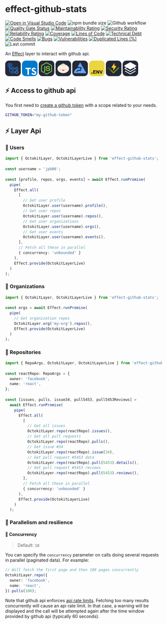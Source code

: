 # effect-github-stats

[![Open in Visual Studio Code](https://img.shields.io/static/v1?logo=visualstudiocode&label=&message=Open%20in%20Visual%20Studio%20Code&labelColor=2c2c32&color=007acc&logoColor=007acc)](https://github.dev/jpb06/effect-github-stats)
![npm bundle size](https://img.shields.io/bundlephobia/min/effect-github-stats)
![Github workflow](https://img.shields.io/github/actions/workflow/status/jpb06/effect-github-stats/ci.yml?branch=main&logo=github-actions&label=last%20workflow)
[![Quality Gate Status](https://sonarcloud.io/api/project_badges/measure?project=jpb06_github-stats&metric=alert_status)](https://sonarcloud.io/summary/new_code?id=jpb06_github-stats)
[![Maintainability Rating](https://sonarcloud.io/api/project_badges/measure?project=jpb06_github-stats&metric=sqale_rating)](https://sonarcloud.io/dashboard?id=jpb06_github-stats)
[![Security Rating](https://sonarcloud.io/api/project_badges/measure?project=jpb06_github-stats&metric=security_rating)](https://sonarcloud.io/dashboard?id=jpb06_github-stats)
[![Reliability Rating](https://sonarcloud.io/api/project_badges/measure?project=jpb06_github-stats&metric=reliability_rating)](https://sonarcloud.io/dashboard?id=jpb06_github-stats)
[![Coverage](https://sonarcloud.io/api/project_badges/measure?project=jpb06_github-stats&metric=coverage)](https://sonarcloud.io/dashboard?id=jpb06_github-stats)
[![Lines of Code](https://sonarcloud.io/api/project_badges/measure?project=jpb06_github-stats&metric=ncloc)](https://sonarcloud.io/summary/new_code?id=jpb06_github-stats)
[![Technical Debt](https://sonarcloud.io/api/project_badges/measure?project=jpb06_github-stats&metric=sqale_index)](https://sonarcloud.io/summary/new_code?id=jpb06_github-stats)
[![Code Smells](https://sonarcloud.io/api/project_badges/measure?project=jpb06_github-stats&metric=code_smells)](https://sonarcloud.io/dashboard?id=jpb06_github-stats)
[![Bugs](https://sonarcloud.io/api/project_badges/measure?project=jpb06_github-stats&metric=bugs)](https://sonarcloud.io/summary/new_code?id=jpb06_github-stats)
[![Vulnerabilities](https://sonarcloud.io/api/project_badges/measure?project=jpb06_github-stats&metric=vulnerabilities)](https://sonarcloud.io/summary/new_code?id=jpb06_github-stats)
[![Duplicated Lines (%)](https://sonarcloud.io/api/project_badges/measure?project=jpb06_github-stats&metric=duplicated_lines_density)](https://sonarcloud.io/dashboard?id=jpb06_github-stats)
![Last commit](https://img.shields.io/github/last-commit/jpb06/effect-github-stats?logo=git)

An [Effect](https://effect.website/) layer to interact with github api.

<!-- readme-package-icons start -->

<p align="left"><a href="https://docs.github.com/en/actions" target="_blank"><img height="50" src="https://raw.githubusercontent.com/jpb06/jpb06/master/icons/GithubActions-Dark.svg" /></a>&nbsp;<a href="https://www.typescriptlang.org/docs/" target="_blank"><img height="50" src="https://raw.githubusercontent.com/jpb06/jpb06/master/icons/TypeScript.svg" /></a>&nbsp;<a href="https://nodejs.org/en/docs/" target="_blank"><img height="50" src="https://raw.githubusercontent.com/jpb06/jpb06/master/icons/NodeJS-Dark.svg" /></a>&nbsp;<a href="https://bun.sh/docs" target="_blank"><img height="50" src="https://raw.githubusercontent.com/jpb06/jpb06/master/icons/Bun-Dark.svg" /></a>&nbsp;<a href="https://biomejs.dev/guides/getting-started/" target="_blank"><img height="50" src="https://raw.githubusercontent.com/jpb06/jpb06/master/icons/Biome-Dark.svg" /></a>&nbsp;<a href="https://github.com/motdotla/dotenv#readme" target="_blank"><img height="50" src="https://raw.githubusercontent.com/jpb06/jpb06/master/icons/Dotenv-Dark.svg" /></a>&nbsp;<a href="https://vitest.dev/guide/" target="_blank"><img height="50" src="https://raw.githubusercontent.com/jpb06/jpb06/master/icons/Vitest-Dark.svg" /></a>&nbsp;<a href="https://www.effect.website/docs/quickstart" target="_blank"><img height="50" src="https://raw.githubusercontent.com/jpb06/jpb06/master/icons/Effect-Dark.svg" /></a></p>

<!-- readme-package-icons end -->

## ⚡ Access to github api

You first need to [create a github token](https://github.com/settings/tokens) with a scope related to your needs.

```bash
GITHUB_TOKEN="my-github-token"
```

## ⚡ Layer Api

### 🔶 Users

```typescript
import { OctokitLayer, OctokitLayerLive } from 'effect-github-stats';

const username = 'jpb06';

const [profile, repos, orgs, events] = await Effect.runPromise(
  pipe(
    Effect.all(
      [
        // Get user profile
        OctokitLayer.user(username).profile(),
        // Get user repos
        OctokitLayer.user(username).repos(),
        // Get user organizations
        OctokitLayer.user(username).orgs(),
        // Get user events
        OctokitLayer.user(username).events(),
      ],
      // Fetch all these in parallel
      { concurrency: 'unbounded' }
    ),
    Effect.provide(OctokitLayerLive)
  )
);
```

### 🔶 Organizations

```typescript
import { OctokitLayer, OctokitLayerLive } from 'effect-github-stats';

const orgs = await Effect.runPromise(
  pipe(
    // Get organization repos
    OctokitLayer.org('my-org').repos(),
    Effect.provide(OctokitLayerLive)
  )
);
```

### 🔶 Repositories

```typescript
import { RepoArgs, OctokitLayer, OctokitLayerLive } from 'effect-github-stats';

const reactRepo: RepoArgs = {
  owner: 'facebook',
  name: 'react',
};

const [issues, pulls, issue34, pull5453, pull5453Reviews] =
  await Effect.runPromise(
    pipe(
      Effect.all(
        [
          // Get all issues
          OctokitLayer.repo(reactRepo).issues(),
          // Get all pull requests
          OctokitLayer.repo(reactRepo).pulls(),
          // Get issue #34
          OctokitLayer.repo(reactRepo).issue(34),
          // Get pull request #5453 data
          OctokitLayer.repo(reactRepo).pull(5453).details(),
          // Get pull request #5453 reviews
          OctokitLayer.repo(reactRepo).pull(5453).reviews(),
        ],
        // Fetch all these in parallel
        { concurrency: 'unbounded' }
      ),
      Effect.provide(OctokitLayerLive)
    )
  );
```

### 🔶 Parallelism and resilience

#### 🧿 Concurrency

> Default: `10`

You can specify the `concurrency` parameter on calls doing several requests in parallel (paginated data). For example:

```typescript
// Will fetch the first page and then 100 pages concurrently
OctokitLayer.repo({
  owner: 'facebook',
  name: 'react',
}).pulls(100);
```

Note that github api enforces [api rate limits](https://docs.github.com/en/rest/using-the-rest-api/best-practices-for-using-the-rest-api?apiVersion=2022-11-28#dealing-with-secondary-rate-limits). Fetching too many results concurrently will cause an api rate limit. In that case, a warning will be displayed and the call will be attempted again after the time window provided by github api (typically 60 seconds).
